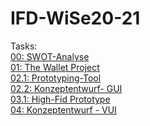 # IFD-WiSe20-21
Tasks:
<br>
<a href="https://elenafaller.github.io/IFD-WiSe20-21/Task00/task0.html" target="_blank"> 00: SWOT-Analyse </a>
<br>
<a href="https://elenafaller.github.io/IFD-WiSe20-21/Task01/01TheWalletProject.pdf" target="_blank"> 01: The Wallet Project </a>
<br>
<a href="https://elenafaller.github.io/IFD-WiSe20-21/Task02/task02.html" target="_blank"> 02.1: Prototyping-Tool </a>
<br>
<a href="https://elenafaller.github.io/IFD-WiSe20-21/Task02/Konzeptentwurf-2.2.pdf" target="_blank"> 02.2: Konzeptentwurf- GUI </a>
<br>
<a href="https://xd.adobe.com/view/514be808-b216-47d1-b0e1-902bb7ad219f-0418/?fullscreen&hints=off" target="_blank"> 03.1: High-Fid Prototype </a>
<br>
<a href="https://elenafaller.github.io/IFD-WiSe20-21/Task 04/InterfaceDesign-Konzeptentwurf-Vui-#04" target="_blank"> 04: Konzeptentwurf - VUI </a>
